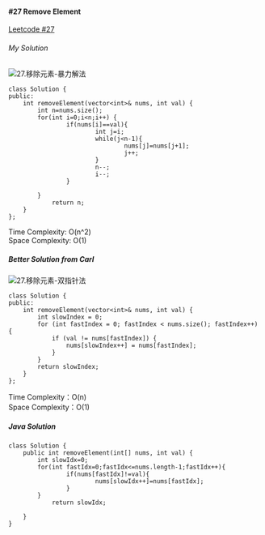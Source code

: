 #### #27 Remove Element
[Leetcode #27](https://leetcode.com/problems/remove-element/)  
###### My Solution  
![27.移除元素-暴力解法](https://tva1.sinaimg.cn/large/008eGmZEly1gntrc7x9tjg30du09m1ky.gif)
```
class Solution {
public:
    int removeElement(vector<int>& nums, int val) {
        int n=nums.size();
        for(int i=0;i<n;i++) {
                if(nums[i]==val){
                        int j=i;
                        while(j<n-1){
                                nums[j]=nums[j+1];
                                j++;
                        }
                        n--;
                        i--;
                }
                
        }
            return n;
    }
};
```
Time Complexity: O(n^2)  
Space Complexity: O(1)  

##### Better Solution from Carl
![27.移除元素-双指针法](https://tva1.sinaimg.cn/large/008eGmZEly1gntrds6r59g30du09mnpd.gif)
```
class Solution {
public:
    int removeElement(vector<int>& nums, int val) {
        int slowIndex = 0;
        for (int fastIndex = 0; fastIndex < nums.size(); fastIndex++) {
            if (val != nums[fastIndex]) {
                nums[slowIndex++] = nums[fastIndex];
            }
        }
        return slowIndex;
    }
};
```
Time Complexity：O(n)  
Space Complexity：O(1)  

##### Java Solution
```
class Solution {
    public int removeElement(int[] nums, int val) {
        int slowIdx=0;
        for(int fastIdx=0;fastIdx<=nums.length-1;fastIdx++){
                if(nums[fastIdx]!=val){
                        nums[slowIdx++]=nums[fastIdx];
                }
        }
            return slowIdx;
            
    }
}
```
